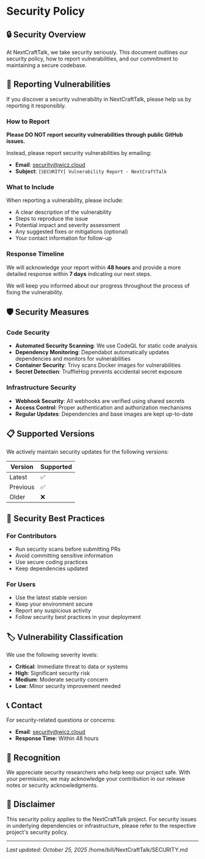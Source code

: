 # Security Policy

## 🔒 Security Overview

At NextCraftTalk, we take security seriously. This document outlines our security policy, how to report vulnerabilities, and our commitment to maintaining a secure codebase.

## 🚨 Reporting Vulnerabilities

If you discover a security vulnerability in NextCraftTalk, please help us by reporting it responsibly.

### How to Report

**Please DO NOT report security vulnerabilities through public GitHub issues.**

Instead, please report security vulnerabilities by emailing:
- **Email**: security@wicz.cloud
- **Subject**: `[SECURITY] Vulnerability Report - NextCraftTalk`

### What to Include

When reporting a vulnerability, please include:

- A clear description of the vulnerability
- Steps to reproduce the issue
- Potential impact and severity assessment
- Any suggested fixes or mitigations (optional)
- Your contact information for follow-up

### Response Timeline

We will acknowledge your report within **48 hours** and provide a more detailed response within **7 days** indicating our next steps.

We will keep you informed about our progress throughout the process of fixing the vulnerability.

## 🛡️ Security Measures

### Code Security
- **Automated Security Scanning**: We use CodeQL for static code analysis
- **Dependency Monitoring**: Dependabot automatically updates dependencies and monitors for vulnerabilities
- **Container Security**: Trivy scans Docker images for vulnerabilities
- **Secret Detection**: TruffleHog prevents accidental secret exposure

### Infrastructure Security
- **Webhook Security**: All webhooks are verified using shared secrets
- **Access Control**: Proper authentication and authorization mechanisms
- **Regular Updates**: Dependencies and base images are kept up-to-date

## 📋 Supported Versions

We actively maintain security updates for the following versions:

| Version | Supported          |
| ------- | ------------------ |
| Latest  | :white_check_mark: |
| Previous| :white_check_mark: |
| Older   | :x:                |

## 🔧 Security Best Practices

### For Contributors
- Run security scans before submitting PRs
- Avoid committing sensitive information
- Use secure coding practices
- Keep dependencies updated

### For Users
- Use the latest stable version
- Keep your environment secure
- Report any suspicious activity
- Follow security best practices in your deployment

## 🏷️ Vulnerability Classification

We use the following severity levels:

- **Critical**: Immediate threat to data or systems
- **High**: Significant security risk
- **Medium**: Moderate security concern
- **Low**: Minor security improvement needed

## 📞 Contact

For security-related questions or concerns:
- **Email**: security@wicz.cloud
- **Response Time**: Within 48 hours

## 🙏 Recognition

We appreciate security researchers who help keep our project safe. With your permission, we may acknowledge your contribution in our release notes or security acknowledgments.

## 📜 Disclaimer

This security policy applies to the NextCraftTalk project. For security issues in underlying dependencies or infrastructure, please refer to the respective project's security policy.

---

*Last updated: October 25, 2025*</content>
<parameter name="filePath">/home/bill/NextCraftTalk/SECURITY.md

